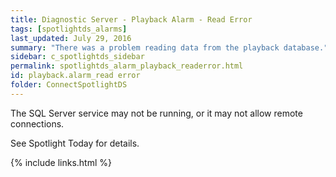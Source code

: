 ```yaml
---
title: ﻿Diagnostic Server - Playback Alarm - Read Error
tags: [spotlightds_alarms]
last_updated: July 29, 2016
summary: "There was a problem reading data from the playback database."
sidebar: c_spotlightds_sidebar
permalink: spotlightds_alarm_playback_readerror.html
id: playback.alarm_read error
folder: ConnectSpotlightDS
---
```



The SQL Server service may not be running, or it may not allow remote connections.

See <xref href="spotlight:AlarmLog.AlarmLogCurrent" format="html" scope="external">Spotlight Today</xref> for details.


{% include links.html %}

